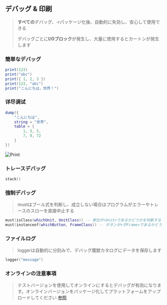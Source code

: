 ## デバッグ & 印刷

> **すべての**デバッグ、-rパッケージ化後、自動的に失効し、安心して使用できる
>
> デバッグごとに**I/Oブロック**が発生し、大量に使用するとカートンが発生します

### 簡単なデバッグ

```lua
print(123)
print("abc")
print({ 1, 2, 3 })
print(123, "abc")
print("こんにちは，世界！")
```

### 详尽调试

```lua
dump({
    "こんにちは",
    string = "世界",
    table = {
        1, 3, 5,
        7, 9, 72
    }
})
```

![Print](/assets/print.png)

### トレースデバッグ

```lua
stack()
```

### 強制デバッグ

> mustはブール式を判断し、成立しない場合はプログラムがエラーやトレースのスローを直接中止する

```lua
must(isClass(whichUnit, UnitClass)) -- 単位が<Unit>であるかどうかを判断する
must(instanceof(whichButton, FrameClass)) -- ボタンが<子Frame>であるかどうかを判断する
```

### ファイルログ

> loggerは自動的に分刻みで、デバッグ魔獣カタログにデータを保存します

```lua
logger("message")
```

### オンラインの注意事項

> テストバージョンを使用してオンラインにするとデバッグが有効になります。オンラインバージョンをパッケージ化してプラットフォームをアップロードしてください [参照](/?p=other&n=pt)
